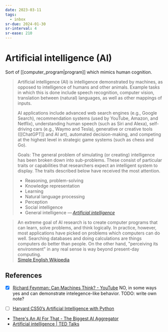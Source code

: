 ```yaml
---
date: 2023-03-11
tags:
  - inbox
sr-due: 2024-01-30
sr-interval: 4
sr-ease: 210
---
```


# Artificial intelligence (AI)

Sort of [[computer_program|program]] which mimics human cognition.

> Artificial intelligence (AI) is intelligence demonstrated by machines, as
> opposed to intelligence of humans and other animals. Example tasks in which
> this is done include speech recognition, computer vision, translation between
> (natural) languages, as well as other mappings of inputs.
>
> AI applications include advanced web search engines (e.g., Google Search),
> recommendation systems (used by YouTube, Amazon, and Netflix), understanding
> human speech (such as Siri and Alexa), self-driving cars (e.g., Waymo and
> Tesla), generative or creative tools ([[ChatGPT]] and AI art), automated
> decision-making, and competing at the highest level in strategic game systems
> (such as chess and Go).
>
> Goals: The general problem of simulating (or creating) intelligence has been
> broken down into sub-problems. These consist of particular traits or
> capabilities that researchers expect an intelligent system to display. The
> traits described below have received the most attention.
>
> - Reasoning, problem-solving
> - Knowledge representation
> - Learning
> - Natural language processing
> - Perception
> - Social intelligence
> - General intelligence
> — <cite>[Artificial intelligence](https://en.wikipedia.org/wiki/Artificial_intelligence)</cite>

> An extreme goal of AI research is to create computer programs that can learn,
> solve problems, and think logically. In practice, however, most applications
> have picked on problems which computers can do well. Searching databases and
> doing calculations are things computers do better than people. On the other
> hand, "perceiving its environment" in any real sense is way beyond present-day
> computing.\
> [Simple English Wikipedia](https://simple.wikipedia.org/wiki/Artificial_intelligence)

## References

- [x] [Richard Feynman: Can Machines Think? - YouTube](https://www.youtube.com/watch?app=desktop&v=ipRvjS7q1DI)
NO, in some ways yes and can demonstrate intelegence-like behavior. TODO: write
own note?

- [ ] [Harvard CS50’s Artificial Intelligence with Python](https://www.youtube.com/watch?v=5NgNicANyqM)
- [There's An AI For That - The Biggest AI Aggregator](https://theresanaiforthat.com/)
- [Artificial intelligence | TED Talks](https://www.ted.com/playlists/310/artificial_intelligence)

